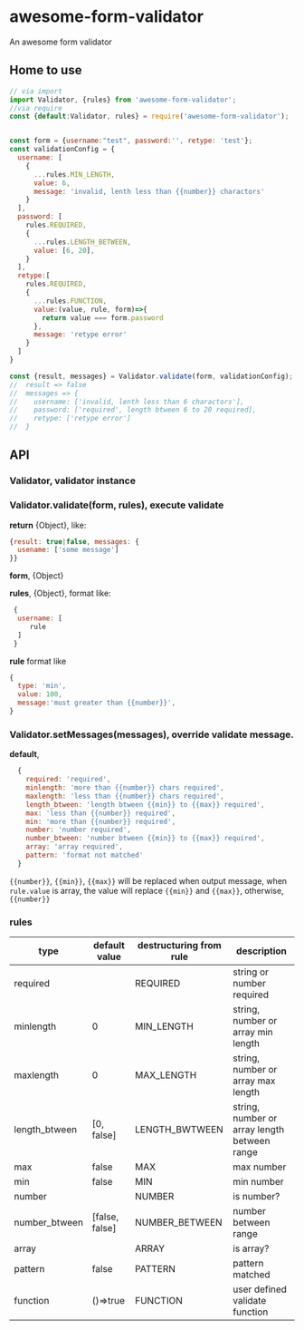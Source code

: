 # awesome-form-validator
An awesome form validator

## Home to use

```javascript
// via import
import Validator, {rules} from 'awesome-form-validator';
//via require
const {default:Validator, rules} = require('awesome-form-validator');


const form = {username:"test", password:'', retype: 'test'};
const validationConfig = {
  username: [
    {
      ...rules.MIN_LENGTH,
      value: 6,
      message: 'invalid, lenth less than {{number}} charactors'
    }
  ],
  password: [
    rules.REQUIRED,
    {
      ...rules.LENGTH_BETWEEN,
      value: [6, 20],
    }
  ],
  retype:[
    rules.REQUIRED,
    {
      ...rules.FUNCTION,
      value:(value, rule, form)=>{
        return value === form.password
      },
      message: 'retype error'
    }
  ]
}

const {result, messages} = Validator.validate(form, validationConfig);
//  result => false
//  messages => {
//    username: ['invalid, lenth less than 6 charactors'],
//    password: ['required', length btween 6 to 20 required],
//    retype: ['retype error']
//  }

```

## API

### **Validator**, validator instance

### **Validator.validate(form, rules)**, execute validate
**return** {Object}, like:
```javascript
{result: true|false, messages: {
  usename: ['some message']
}}
```
**form**, {Object}

**rules**, {Object}, format like:
```javascript
 {
  username: [
     rule
  ]
 }
```
**rule** format like
```javascript
{
  type: 'min',
  value: 100,
  message:'must greater than {{number}}',
}
```

### **Validator.setMessages(messages)**, override validate message.

**default**, 
```javascript
  {
    required: 'required',
    minlength: 'more than {{number}} chars required',
    maxlength: 'less than {{number}} chars required',
    length_btween: 'length btween {{min}} to {{max}} required',
    max: 'less than {{number}} required',
    min: 'more than {{number}} required',
    number: 'number required',
    number_btween: 'number btween {{min}} to {{max}} required',
    array: 'array required',
    pattern: 'format not matched'
  }
```
`{{number}}`, `{{min}}`, `{{max}}` will be replaced when output message, when `rule.value` is array, the value will replace `{{min}}` and `{{max}}`, otherwise, `{{number}}`

### rules

| type  |  default value |  destructuring from  rule |  description |
|---|---|---|---|
|  required |   |  REQUIRED | string or number required  |
|minlength   |  0 |  MIN_LENGTH | string, number or array min length  |
|  maxlength |  0   | MAX_LENGTH  | string, number or array max length|
|  length_btween |[0, false]|  LENGTH_BWTWEEN |    string, number or array length between range |
|  max |  false | MAX | max number  |
|  min |  false |  MIN | min number  |
|  number |   |  NUMBER | is number?  |
|  number_btween |[false, false] | NUMBER_BETWEEN  |   number between range  |
|  array |   |  ARRAY |  is array?  |
| pattern  | false  |  PATTERN | pattern matched  |
| function  |   ()=>true   |  FUNCTION | user defined validate function|

